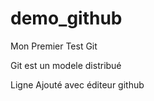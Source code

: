 # demo_github
Mon Premier Test Git

Git est un modele distribué 

Ligne Ajouté avec éditeur github 

